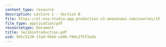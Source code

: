 ```yaml
---
content_type: resource
description: Lecture 1 - Section B
file: https://ol-ocw-studio-app-production.s3.amazonaws.com/courses/15-402-finance-theory-ii-spring-2003/501c51301fad50e6ce8bf89c2f5f2ada_lec1bintroduction.pdf
file_type: application/pdf
resourcetype: Document
title: lec1bintroduction.pdf
uid: 501c5130-1fad-50e6-ce8b-f89c2f5f2ada
---
```

